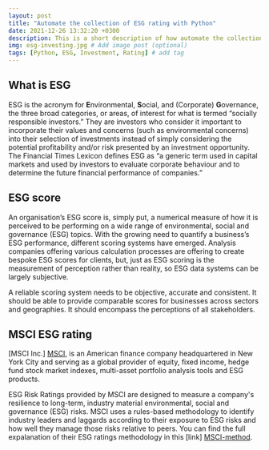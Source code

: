```yaml
---
layout: post
title: "Automate the collection of ESG rating with Python"
date: 2021-12-26 13:32:20 +0300
description: This is a short description of how automate the collection of ESG rating with Python. # Add post description (optional)
img: esg-investing.jpg # Add image post (optional)
tags: [Python, ESG, Investment, Rating] # add tag
---
```


## What is ESG 
ESG is the acronym for **E**nvironmental, **S**ocial, and (Corporate) **G**overnance, the three broad categories, or areas, of interest for what is termed “socially responsible investors.” They are investors who consider it important to incorporate their values and concerns (such as environmental concerns) into their selection of investments instead of simply considering the potential profitability and/or risk presented by an investment opportunity. The Financial Times Lexicon defines ESG as “a generic term used in capital markets and used by investors to evaluate corporate behaviour and to determine the future financial performance of companies.”

## ESG score
An organisation’s ESG score is, simply put, a numerical measure of how it is perceived to be performing on a wide range of environmental, social and governance (ESG) topics. With the growing need to quantify a business’s ESG performance, different scoring systems have emerged. Analysis companies offering various calculation processes are offering to create bespoke ESG scores for clients, but, just as ESG scoring is the measurement of perception rather than reality, so ESG data systems can be largely subjective. 

A reliable scoring system needs to be objective, accurate and consistent. It should be able to provide comparable scores for businesses across sectors and geographies. It should encompass the perceptions of all stakeholders.

## MSCI ESG rating
[MSCI Inc.] [MSCI], is an American finance company headquartered in New York City and serving as a global provider of equity, fixed income, hedge fund stock market indexes, multi-asset portfolio analysis tools and ESG products.

ESG Risk Ratings provided by MSCI are designed to measure a company's resilience to long-term, industry material environmental, social and governance (ESG) risks. MSCI uses a rules-based methodology to identify industry leaders and laggards according to their exposure to ESG risks and how well they manage those risks relative to peers. You can find the full expalanation of their ESG ratings methodology in this [link] [MSCI-method].



[MSCI]: https://www.msci.com/
[MSCI-method]: https://www.msci.com/documents/1296102/4769829/MSCI+ESG+Ratings+Methodology+-+Exec+Summary+Dec+2020.pdf/15e36bed-bba2-1038-6fa0-2cf52a0c04d6?t=1608110671584

